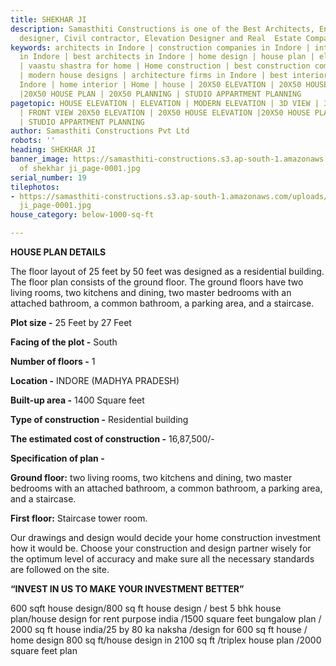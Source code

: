 ```yaml
---
title: SHEKHAR JI
description: Samasthiti Constructions is one of the Best Architects, Engineer, Interior
  designer, Civil contractor, Elevation Designer and Real  Estate Companies in Indore.
keywords: architects in Indore | construction companies in Indore | interior designer
  in Indore | best architects in Indore | home design | house plan | elevation design
  | vaastu shastra for home | Home construction | best construction companies in Indore
  | modern house designs | architecture firms in Indore | best interior designer in
  Indore | home interior | Home | house | 20X50 ELEVATION | 20X50 HOUSE ELEVATION
  |20X50 HOUSE PLAN | 20X50 PLANNING | STUDIO APPARTMENT PLANNING
pagetopic: HOUSE ELEVATION | ELEVATION | MODERN ELEVATION | 3D VIEW | 3D ELEVATION
  | FRONT VIEW 20X50 ELEVATION | 20X50 HOUSE ELEVATION |20X50 HOUSE PLAN | 20X50 PLANNING
  | STUDIO APPARTMENT PLANNING
author: Samasthiti Constructions Pvt Ltd
robots: ''
heading: SHEKHAR JI
banner_image: https://samasthiti-constructions.s3.ap-south-1.amazonaws.com/uploads/Copy
  of shekhar ji_page-0001.jpg
serial_number: 19
tilephotos:
- https://samasthiti-constructions.s3.ap-south-1.amazonaws.com/uploads/Copy of shekhar
  ji_page-0001.jpg
house_category: below-1000-sq-ft

---
```

**HOUSE PLAN DETAILS**

The floor layout of 25 feet by 50 feet was designed as a residential building. The floor plan consists of the ground floor. The ground floors have two living rooms, two kitchens and dining, two master bedrooms with an attached bathroom, a common bathroom, a parking area, and a staircase.

**Plot size -** 25 Feet by 27 Feet

**Facing of the plot -** South

**Number of floors -** 1

**Location -** INDORE (MADHYA PRADESH)

**Built-up area -** 1400 Square feet

**Type of construction -** Residential building

**The estimated cost of construction -** 16,87,500/-

**Specification of plan -**

**Ground floor:** two living rooms, two kitchens and dining, two master bedrooms with an attached bathroom, a common bathroom, a parking area, and a staircase.

**First floor:** Staircase tower room.

Our drawings and design would decide your home construction investment how it would be. Choose your construction and design partner wisely for the optimum level of accuracy and make sure all the necessary standards are followed on the site.

**“INVEST IN US TO MAKE YOUR INVESTMENT BETTER”**

600 sqft house design/800 sq ft house design / best 5 bhk house plan/house design for rent purpose india /1500 square feet bungalow plan / 2000 sq ft house india/25 by 80 ka naksha /design for 600 sq ft house / home design 800 sq ft/house design in 2100 sq ft /triplex house plan /2000 square feet plan